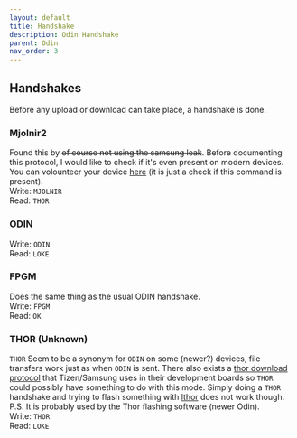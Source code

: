 ```yaml
---
layout: default
title: Handshake
description: Odin Handshake
parent: Odin
nav_order: 3
---
```


## Handshakes
Before any upload or download can take place, a handshake is done.

### Mjolnir2
Found this by ~~of course not using the samsung leak~~. Before documenting this protocol, I would like to check if it's even present on modern devices. You can volounteer your device [here](https://github.com/Samsung-Loki/Hreidmar/blob/main/README.md) (it is just a check if this command is present). \
Write: `MJOLNIR` \
Read: `THOR`

### ODIN
Write: `ODIN` \
Read: `LOKE`

### FPGM
Does the same thing as the usual ODIN handshake. \
Write: `FPGM` \
Read: `OK`

### THOR **(Unknown)**
`THOR` Seem to be a synonym for `ODIN` on some (newer?) devices, file transfers work just as when `ODIN` is sent. There also exists a [thor download protocol](https://lists.denx.de/pipermail/u-boot/2013-October/164088.html) that Tizen/Samsung uses in their development boards so `THOR` could possibly have something to do with this mode. Simply doing a `THOR` handshake and trying to flash something with [lthor](https://git.tizen.org/cgit/tools/lthor/) does not work though. P.S. It is probably used by the Thor flashing software (newer Odin). \
Write: `THOR` \
Read: `LOKE`
